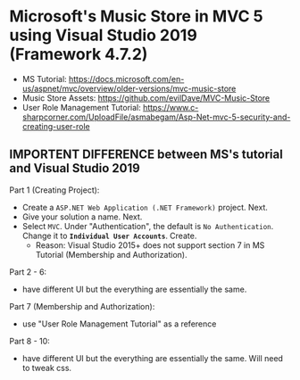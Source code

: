 # Microsoft's Music Store in MVC 5 using Visual Studio 2019 (Framework 4.7.2) #

* MS Tutorial: <https://docs.microsoft.com/en-us/aspnet/mvc/overview/older-versions/mvc-music-store>
* Music Store Assets: <https://github.com/evilDave/MVC-Music-Store>
* User Role Management Tutorial: <https://www.c-sharpcorner.com/UploadFile/asmabegam/Asp-Net-mvc-5-security-and-creating-user-role>

## IMPORTENT DIFFERENCE between MS's tutorial and Visual Studio 2019 ##

Part 1 (Creating Project):
* Create a `ASP.NET Web Application (.NET Framework)` project. Next.
* Give your solution a name. Next.
* Select `MVC`. Under "Authentication", the default is `No Authentication`. Change it to **`Individual User Accounts`**. Create.
    * Reason: Visual Studio 2015+ does not support section 7 in MS Tutorial (Membership and Authorization).

Part 2 - 6:
* have different UI but the everything are essentially the same.

Part 7 (Membership and Authorization):
* use "User Role Management Tutorial" as a reference

Part 8 - 10: 
* have different UI but the everything are essentially the same. Will need to tweak css.
